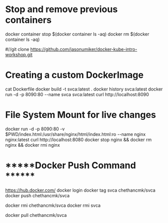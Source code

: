 # Stop and remove previous containers
docker container stop $(docker container ls -aq)
docker rm $(docker container ls -aq)    

#//git clone https://github.com/jasonumiker/docker-kube-intro-workshop.git
# Creating a custom DockerImage 
cat Dockerfile
docker build -t svca:latest .
docker history svca:latest
docker run -d -p 8090:80 --name svca svca:latest
curl http://localhost:8090


# ****File System Mount for live changes****
docker run -d -p 8090:80 -v $PWD/index.html:/usr/share/nginx/html/index.html:ro --name nginx nginx:latest
curl http://localhost:8080
docker stop nginx && docker rm nginx && docker rmi nginx


# *****Docker Push Command ******
https://hub.docker.com/
docker login
docker tag svca chethancmk/svca
docker push chethancmk/svca

docker rmi chethancmk/svca
docker rmi svca

docker pull chethancmk/svca









